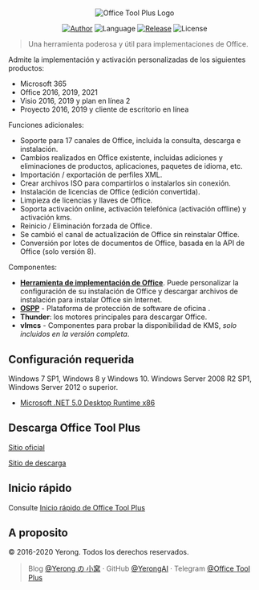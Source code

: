﻿#

<p align="center">
<img alt="Office Tool Plus Logo" src="https://otp.landian.vip/static/images/logo.png"/>
</p>

<p align="center">
<a href="https://www.coolhub.top/" target="_blank"><img alt="Author" src="https://img.shields.io/badge/Author-Yerong-blue?style=flat-square"/></a>
<img alt="Language" src="https://img.shields.io/badge/Language-C%23-green?style=flat-square"/>
<a href="https://otp.landian.vip/" target="_blank"><img alt="Release" src="https://img.shields.io/github/v/release/YerongAI/Office-Tool?style=flat-square"/></a>
<img alt="License" src="https://img.shields.io/github/license/YerongAI/Office-Tool?style=flat-square"/>
</p>

> Una herramienta poderosa y útil para implementaciones de Office.

Admite la implementación y activación personalizadas de los siguientes productos:

- Microsoft 365
- Office 2016, 2019, 2021
- Visio 2016, 2019 y plan en línea 2
- Proyecto 2016, 2019 y cliente de escritorio en línea

Funciones adicionales:

- Soporte para 17 canales de Office, incluida la consulta, descarga e instalación.
- Cambios realizados en Office existente, incluidas adiciones y eliminaciones de productos, aplicaciones, paquetes de idioma, etc.
- Importación / exportación de perfiles XML.
- Crear archivos ISO para compartirlos o instalarlos sin conexión.
- Instalación de licencias de Office (edición convertida).
- Limpieza de licencias y llaves de Office.
- Soporta activación online, activación telefónica (activación offline) y activación kms.
- Reinicio / Eliminación forzada de Office.
- Se cambió el canal de actualización de Office sin reinstalar Office.
- Conversión por lotes de documentos de Office, basada en la API de Office (solo versión 8).

Componentes:

- **[Herramienta de implementación de Office](https://docs.microsoft.com/es-es/deployoffice/overview-office-deployment-tool)**. Puede personalizar la configuración de su instalación de Office y descargar archivos de instalación para instalar Office sin Internet.
- **[OSPP](https://docs.microsoft.com/es-es/DeployOffice/vlactivation/tools-to-manage-volume-activation-of-office)** - Plataforma de protección de software de oficina .
- **Thunder**: los motores principales para descargar Office.
- **vlmcs** - Componentes para probar la disponibilidad de KMS, *solo incluidos en la versión completa*.

## Configuración requerida

Windows 7 SP1, Windows 8 y Windows 10.
Windows Server 2008 R2 SP1, Windows Server 2012 o superior.

- [Microsoft .NET 5.0 Desktop Runtime x86](https://dotnet.microsoft.com/download/dotnet/current/runtime)

## Descarga Office Tool Plus

[Sitio oficial](https://otp.landian.vip/)

[Sitio de descarga](https://download.coolhub.top/)

## Inicio rápido

Consulte [Inicio rápido de Office Tool Plus](https://github.com/YerongAI/Office-Tool/wiki/Office-Tool-Plus-Quick-Start)

## A proposito

© 2016-2020 Yerong. Todos los derechos reservados.

> Blog [@Yerong の 小窝](https://www.coolhub.top/) · GitHub [@YerongAI](https://github.com/YerongAI) · Telegram [@Office Tool Plus](https://t.me/otp_channel)
